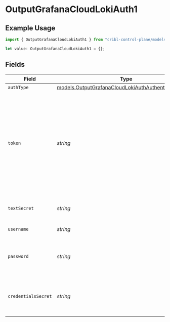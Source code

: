 # OutputGrafanaCloudLokiAuth1

## Example Usage

```typescript
import { OutputGrafanaCloudLokiAuth1 } from "cribl-control-plane/models";

let value: OutputGrafanaCloudLokiAuth1 = {};
```

## Fields

| Field                                                                                                                                                                                                       | Type                                                                                                                                                                                                        | Required                                                                                                                                                                                                    | Description                                                                                                                                                                                                 |
| ----------------------------------------------------------------------------------------------------------------------------------------------------------------------------------------------------------- | ----------------------------------------------------------------------------------------------------------------------------------------------------------------------------------------------------------- | ----------------------------------------------------------------------------------------------------------------------------------------------------------------------------------------------------------- | ----------------------------------------------------------------------------------------------------------------------------------------------------------------------------------------------------------- |
| `authType`                                                                                                                                                                                                  | [models.OutputGrafanaCloudLokiAuthAuthenticationType1](../models/outputgrafanacloudlokiauthauthenticationtype1.md)                                                                                          | :heavy_minus_sign:                                                                                                                                                                                          | N/A                                                                                                                                                                                                         |
| `token`                                                                                                                                                                                                     | *string*                                                                                                                                                                                                    | :heavy_minus_sign:                                                                                                                                                                                          | Bearer token to include in the authorization header. In Grafana Cloud, this is generally built by concatenating the username and the API key, separated by a colon. Example: <your-username>:<your-api-key> |
| `textSecret`                                                                                                                                                                                                | *string*                                                                                                                                                                                                    | :heavy_minus_sign:                                                                                                                                                                                          | Select or create a stored text secret                                                                                                                                                                       |
| `username`                                                                                                                                                                                                  | *string*                                                                                                                                                                                                    | :heavy_minus_sign:                                                                                                                                                                                          | Username for authentication                                                                                                                                                                                 |
| `password`                                                                                                                                                                                                  | *string*                                                                                                                                                                                                    | :heavy_minus_sign:                                                                                                                                                                                          | Password (API key in Grafana Cloud domain) for authentication                                                                                                                                               |
| `credentialsSecret`                                                                                                                                                                                         | *string*                                                                                                                                                                                                    | :heavy_minus_sign:                                                                                                                                                                                          | Select or create a secret that references your credentials                                                                                                                                                  |